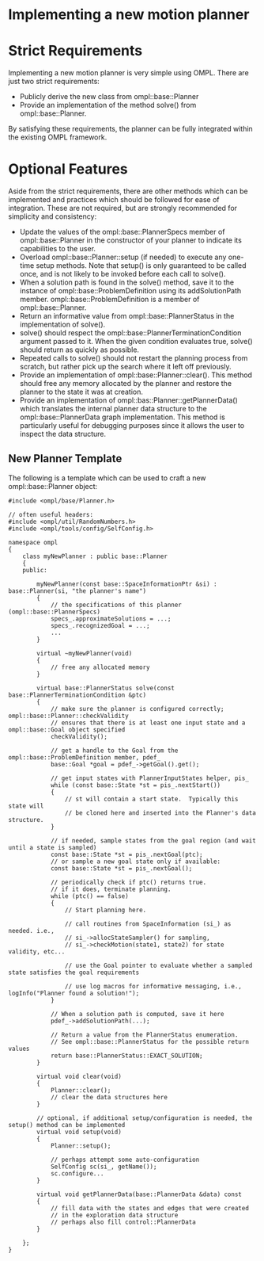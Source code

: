 # Implementing a new motion planner

# Strict Requirements

Implementing a new motion planner is very simple using OMPL.  There are just two strict requirements:

- Publicly derive the new class from ompl::base::Planner
- Provide an implementation of the method solve() from ompl::base::Planner.

By satisfying these requirements, the planner can be fully integrated within the existing OMPL framework.


# Optional Features

Aside from the strict requirements, there are other methods which can be implemented and practices which should be followed for ease of integration. These are not required, but are strongly recommended for simplicity and consistency:

- Update the values of the ompl::base::PlannerSpecs member of ompl::base::Planner in the constructor of your planner to indicate its capabilities to the user.
- Overload ompl::base::Planner::setup (if needed) to execute any one-time setup methods. Note that setup() is only guaranteed to be called once, and is not likely to be invoked before each call to solve().
- When a solution path is found in the solve() method, save it to the instance of ompl::base::ProblemDefinition using its addSolutionPath member.  ompl::base::ProblemDefinition is a member of ompl::base::Planner.
- Return an informative value from ompl::base::PlannerStatus in the implementation of solve().
- solve() should respect the ompl::base::PlannerTerminationCondition argument passed to it. When the given condition evaluates true, solve() should return as quickly as possible.
- Repeated calls to solve() should not restart the planning process from scratch, but rather pick up the search where it left off previously.
- Provide an implementation of ompl::base::Planner::clear().  This method should free any memory allocated by the planner and restore the planner to the state it was at creation.
- Provide an implementation of ompl::bas::Planner::getPlannerData() which translates the internal planner data structure to the ompl::base::PlannerData graph implementation. This method is particularly useful for debugging purposes since it allows the user to inspect the data structure.


## New Planner Template

The following is a template which can be used to craft a new ompl::base::Planner object:
~~~{.cpp}
#include <ompl/base/Planner.h>

// often useful headers:
#include <ompl/util/RandomNumbers.h>
#include <ompl/tools/config/SelfConfig.h>

namespace ompl
{
    class myNewPlanner : public base::Planner
    {
    public:

        myNewPlanner(const base::SpaceInformationPtr &si) : base::Planner(si, "the planner's name")
        {
            // the specifications of this planner (ompl::base::PlannerSpecs)
            specs_.approximateSolutions = ...;
            specs_.recognizedGoal = ...;
            ...
        }

        virtual ~myNewPlanner(void)
        {
            // free any allocated memory
        }

        virtual base::PlannerStatus solve(const base::PlannerTerminationCondition &ptc)
        {
            // make sure the planner is configured correctly; ompl::base::Planner::checkValidity
            // ensures that there is at least one input state and a ompl::base::Goal object specified
            checkValidity();

            // get a handle to the Goal from the ompl::base::ProblemDefinition member, pdef_
            base::Goal *goal = pdef_->getGoal().get();

            // get input states with PlannerInputStates helper, pis_
            while (const base::State *st = pis_.nextStart())
            {
                // st will contain a start state.  Typically this state will
                // be cloned here and inserted into the Planner's data structure.
            }

            // if needed, sample states from the goal region (and wait until a state is sampled)
            const base::State *st = pis_.nextGoal(ptc);
            // or sample a new goal state only if available:
            const base::State *st = pis_.nextGoal();

            // periodically check if ptc() returns true.
            // if it does, terminate planning.
            while (ptc() == false)
            {
                // Start planning here.

                // call routines from SpaceInformation (si_) as needed. i.e.,
                // si_->allocStateSampler() for sampling,
                // si_->checkMotion(state1, state2) for state validity, etc...

                // use the Goal pointer to evaluate whether a sampled state satisfies the goal requirements

                // use log macros for informative messaging, i.e., logInfo("Planner found a solution!");
            }

            // When a solution path is computed, save it here
            pdef_->addSolutionPath(...);

            // Return a value from the PlannerStatus enumeration.
            // See ompl::base::PlannerStatus for the possible return values
            return base::PlannerStatus::EXACT_SOLUTION;
        }

        virtual void clear(void)
        {
            Planner::clear();
            // clear the data structures here
        }

        // optional, if additional setup/configuration is needed, the setup() method can be implemented
        virtual void setup(void)
        {
            Planner::setup();

            // perhaps attempt some auto-configuration
            SelfConfig sc(si_, getName());
            sc.configure...
        }

        virtual void getPlannerData(base::PlannerData &data) const
        {
            // fill data with the states and edges that were created
            // in the exploration data structure
            // perhaps also fill control::PlannerData
        }

    };
}
~~~